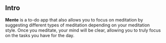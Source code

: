 ## Intro

**Mente** is a to-do app that also allows you to focus on meditation by suggesting different types of meditation depending on your meditation style. Once you meditate, your mind will be clear, allowing you to truly focus on the tasks you have for the day. 